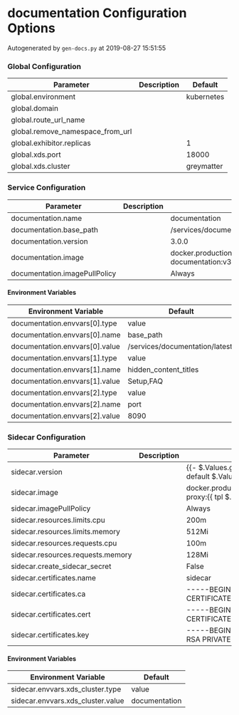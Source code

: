 # documentation Configuration Options

Autogenerated by `gen-docs.py` at 2019-08-27 15:51:55

### Global Configuration

|           Parameter            |Description| Default  |
|--------------------------------|-----------|----------|
|global.environment              |           |kubernetes|
|global.domain                   |           |          |
|global.route_url_name           |           |          |
|global.remove_namespace_from_url|           |          |
|global.exhibitor.replicas       |           |         1|
|global.xds.port                 |           |     18000|
|global.xds.cluster              |           |greymatter|

### Service Configuration

|          Parameter          |Description|                               Default                               |
|-----------------------------|-----------|---------------------------------------------------------------------|
|documentation.name           |           |documentation                                                        |
|documentation.base_path      |           |/services/documentation/3.0.0/                                       |
|documentation.version        |           |3.0.0                                                                |
|documentation.image          |           |docker.production.deciphernow.com/deciphernow/gm-documentation:v3.0.0|
|documentation.imagePullPolicy|           |Always                                                               |

#### Environment Variables

|     Environment Variable     |            Default            |
|------------------------------|-------------------------------|
|documentation.envvars[0].type |value                          |
|documentation.envvars[0].name |base_path                      |
|documentation.envvars[0].value|/services/documentation/latest/|
|documentation.envvars[1].type |value                          |
|documentation.envvars[1].name |hidden_content_titles          |
|documentation.envvars[1].value|Setup,FAQ                      |
|documentation.envvars[2].type |value                          |
|documentation.envvars[2].name |port                           |
|documentation.envvars[2].value|8090                           |

### Sidecar Configuration

|            Parameter            |Description|                                           Default                                            |
|---------------------------------|-----------|----------------------------------------------------------------------------------------------|
|sidecar.version                  |           |{{- $.Values.global.documentation.sidecar.version \| default $.Values.global.sidecar.version }}|
|sidecar.image                    |           |docker.production.deciphernow.com/deciphernow/gm-proxy:{{ tpl $.Values.sidecar.version $ }}   |
|sidecar.imagePullPolicy          |           |Always                                                                                        |
|sidecar.resources.limits.cpu     |           |200m                                                                                          |
|sidecar.resources.limits.memory  |           |512Mi                                                                                         |
|sidecar.resources.requests.cpu   |           |100m                                                                                          |
|sidecar.resources.requests.memory|           |128Mi                                                                                         |
|sidecar.create_sidecar_secret    |           |False                                                                                         |
|sidecar.certificates.name        |           |sidecar                                                                                       |
|sidecar.certificates.ca          |           |-----BEGIN CERTIFICATE----- ... -----END CERTIFICATE-----                                     |
|sidecar.certificates.cert        |           |-----BEGIN CERTIFICATE----- ... -----END CERTIFICATE-----                                     |
|sidecar.certificates.key         |           |-----BEGIN RSA PRIVATE KEY----- ... -----END RSA PRIVATE KEY-----                             |

#### Environment Variables

|      Environment Variable       |   Default   |
|---------------------------------|-------------|
|sidecar.envvars.xds_cluster.type |value        |
|sidecar.envvars.xds_cluster.value|documentation|


